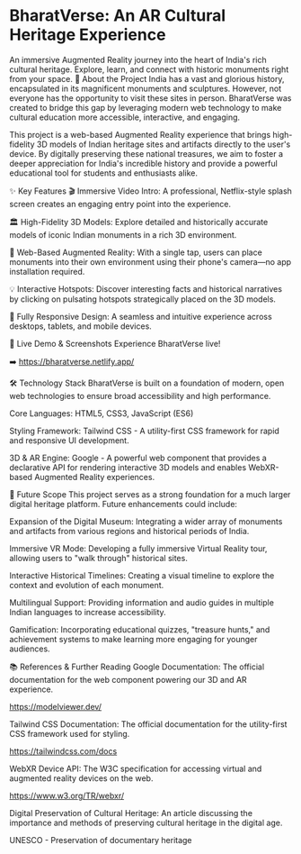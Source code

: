 ﻿# BharatVerse: An AR Cultural Heritage Experience
 
An immersive Augmented Reality journey into the heart of India's rich cultural heritage. Explore, learn, and connect with historic monuments right from your space.
📖 About the Project
India has a vast and glorious history, encapsulated in its magnificent monuments and sculptures. However, not everyone has the opportunity to visit these sites in person. BharatVerse was created to bridge this gap by leveraging modern web technology to make cultural education more accessible, interactive, and engaging.

This project is a web-based Augmented Reality experience that brings high-fidelity 3D models of Indian heritage sites and artifacts directly to the user's device. By digitally preserving these national treasures, we aim to foster a deeper appreciation for India's incredible history and provide a powerful educational tool for students and enthusiasts alike.

✨ Key Features
🎬 Immersive Video Intro: A professional, Netflix-style splash screen creates an engaging entry point into the experience.

🏛️ High-Fidelity 3D Models: Explore detailed and historically accurate models of iconic Indian monuments in a rich 3D environment.

📱 Web-Based Augmented Reality: With a single tap, users can place monuments into their own environment using their phone's camera—no app installation required.

💡 Interactive Hotspots: Discover interesting facts and historical narratives by clicking on pulsating hotspots strategically placed on the 3D models.

📱 Fully Responsive Design: A seamless and intuitive experience across desktops, tablets, and mobile devices.

🚀 Live Demo & Screenshots
Experience BharatVerse live!

➡️  https://bharatverse.netlify.app/

🛠️ Technology Stack
BharatVerse is built on a foundation of modern, open web technologies to ensure broad accessibility and high performance.

Core Languages: HTML5, CSS3, JavaScript (ES6)

Styling Framework: Tailwind CSS - A utility-first CSS framework for rapid and responsive UI development.

3D & AR Engine: Google <model-viewer> - A powerful web component that provides a declarative API for rendering interactive 3D models and enables WebXR-based Augmented Reality experiences.

🔮 Future Scope
This project serves as a strong foundation for a much larger digital heritage platform. Future enhancements could include:

Expansion of the Digital Museum: Integrating a wider array of monuments and artifacts from various regions and historical periods of India.

Immersive VR Mode: Developing a fully immersive Virtual Reality tour, allowing users to "walk through" historical sites.

Interactive Historical Timelines: Creating a visual timeline to explore the context and evolution of each monument.

Multilingual Support: Providing information and audio guides in multiple Indian languages to increase accessibility.

Gamification: Incorporating educational quizzes, "treasure hunts," and achievement systems to make learning more engaging for younger audiences.

📚 References & Further Reading
Google <model-viewer> Documentation: The official documentation for the web component powering our 3D and AR experience.

https://modelviewer.dev/

Tailwind CSS Documentation: The official documentation for the utility-first CSS framework used for styling.

https://tailwindcss.com/docs

WebXR Device API: The W3C specification for accessing virtual and augmented reality devices on the web.

https://www.w3.org/TR/webxr/

Digital Preservation of Cultural Heritage: An article discussing the importance and methods of preserving cultural heritage in the digital age.

UNESCO - Preservation of documentary heritage

